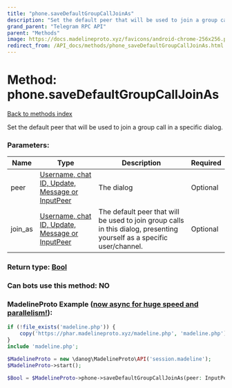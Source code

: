 ```yaml
---
title: "phone.saveDefaultGroupCallJoinAs"
description: "Set the default peer that will be used to join a group call in a specific dialog."
grand_parent: "Telegram RPC API"
parent: "Methods"
image: https://docs.madelineproto.xyz/favicons/android-chrome-256x256.png
redirect_from: /API_docs/methods/phone_saveDefaultGroupCallJoinAs.html
---
```

# Method: phone.saveDefaultGroupCallJoinAs
[Back to methods index](index.html)



Set the default peer that will be used to join a group call in a specific dialog.

### Parameters:

| Name     |    Type       | Description | Required |
|----------|---------------|-------------|----------|
|peer|[Username, chat ID, Update, Message or InputPeer](/API_docs/types/InputPeer.html) | The dialog | Optional|
|join\_as|[Username, chat ID, Update, Message or InputPeer](/API_docs/types/InputPeer.html) | The default peer that will be used to join group calls in this dialog, presenting yourself as a specific user/channel. | Optional|


### Return type: [Bool](/API_docs/types/Bool.html)

### Can bots use this method: **NO**


### MadelineProto Example ([now async for huge speed and parallelism!](https://docs.madelineproto.xyz/docs/ASYNC.html)):


```php
if (!file_exists('madeline.php')) {
    copy('https://phar.madelineproto.xyz/madeline.php', 'madeline.php');
}
include 'madeline.php';

$MadelineProto = new \danog\MadelineProto\API('session.madeline');
$MadelineProto->start();

$Bool = $MadelineProto->phone->saveDefaultGroupCallJoinAs(peer: InputPeer, join_as: InputPeer, );
```

